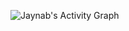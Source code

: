 ![Jaynab's Activity Graph](https://github-readme-activity-graph.vercel.app/graph?username=programmerabi&theme=dracula)

